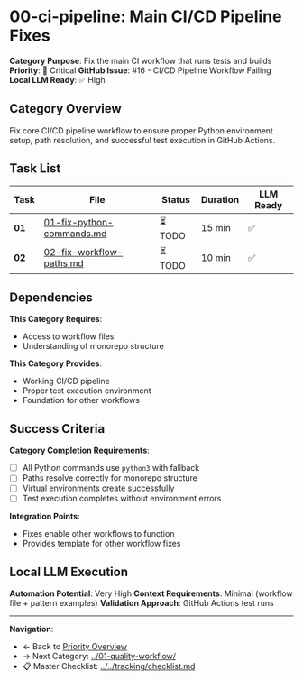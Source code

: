 # 00-ci-pipeline: Main CI/CD Pipeline Fixes

**Category Purpose**: Fix the main CI workflow that runs tests and builds
**Priority**: 🔴 Critical
**GitHub Issue**: #16 - CI/CD Pipeline Workflow Failing
**Local LLM Ready**: ✅ High

## Category Overview

Fix core CI/CD pipeline workflow to ensure proper Python environment setup, path resolution, and successful test execution in GitHub Actions.

## Task List

| Task | File | Status | Duration | LLM Ready |
|------|------|--------|----------|-----------|
| **01** | [01-fix-python-commands.md](01-fix-python-commands.md) | ⏳ TODO | 15 min | ✅ |
| **02** | [02-fix-workflow-paths.md](02-fix-workflow-paths.md) | ⏳ TODO | 10 min | ✅ |

## Dependencies

**This Category Requires**:
- Access to workflow files
- Understanding of monorepo structure

**This Category Provides**:
- Working CI/CD pipeline
- Proper test execution environment
- Foundation for other workflows

## Success Criteria

**Category Completion Requirements**:
- [ ] All Python commands use `python3` with fallback
- [ ] Paths resolve correctly for monorepo structure
- [ ] Virtual environments create successfully
- [ ] Test execution completes without environment errors

**Integration Points**:
- Fixes enable other workflows to function
- Provides template for other workflow fixes

## Local LLM Execution

**Automation Potential**: Very High
**Context Requirements**: Minimal (workflow file + pattern examples)
**Validation Approach**: GitHub Actions test runs

---

**Navigation**:
- ← Back to [Priority Overview](../../index.md)
- → Next Category: [../01-quality-workflow/](../01-quality-workflow/)
- 📋 Master Checklist: [../../tracking/checklist.md](../../tracking/checklist.md)